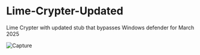 # Lime-Crypter-Updated
Lime Crypter with updated stub that bypasses Windows defender for March 2025

![Capture](https://github.com/user-attachments/assets/e315b034-8653-471c-9199-db9452574a87)

